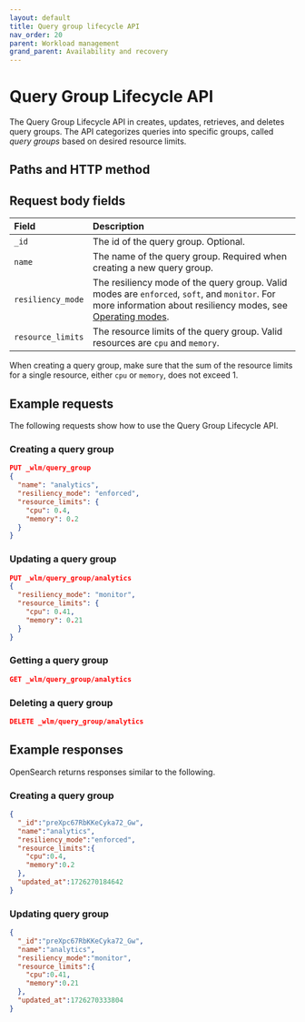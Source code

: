 ```yaml
---
layout: default
title: Query group lifecycle API
nav_order: 20
parent: Workload management
grand_parent: Availability and recovery
---
```

# Query Group Lifecycle API

The Query Group Lifecycle API in creates, updates, retrieves, and deletes query groups. The API categorizes queries into specific groups, called _query groups_ based on desired resource limits.

## Paths and HTTP method

<!-- spec_insert_start
api: wlm.get_query_group
component: paths_and_http_methods
-->
<!-- spec_insert_end -->



## Request body fields

<!-- spec_insert_start
api: wlm.get_query_group
component: query_parameters
-->
<!-- spec_insert_end -->

| Field | Description	 |
| :--- | :--- |
| `_id`  | The id of the query group. Optional.  |
| `name`  | The name of the query group. Required when creating a new query group. |
| `resiliency_mode`  | The resiliency mode of the query group. Valid modes are `enforced`, `soft`, and `monitor`. For more information about resiliency modes, see [Operating modes](https://opensearch.org/docs/latest/tuning-your-cluster/availability-and-recovery/workload-management/wlm-feature-overview/#operating-modes). |
| `resource_limits` | The resource limits of the query group. Valid resources are `cpu` and `memory`.  |

When creating a query group, make sure that the sum of the resource limits for a single resource, either `cpu` or `memory`, does not exceed 1.

## Example requests

The following requests show how to use the Query Group Lifecycle API.

### Creating a query group

```json
PUT _wlm/query_group
{
  "name": "analytics",
  "resiliency_mode": "enforced",
  "resource_limits": {
    "cpu": 0.4,
    "memory": 0.2
  }
}
```

### Updating a query group

```json
PUT _wlm/query_group/analytics
{
  "resiliency_mode": "monitor",
  "resource_limits": {
    "cpu": 0.41,
    "memory": 0.21
  }
}
```

### Getting a query group

```json
GET _wlm/query_group/analytics
```

### Deleting a query group

```json
DELETE _wlm/query_group/analytics
```

## Example responses

OpenSearch returns responses similar to the following.

### Creating a query group

```json
{
  "_id":"preXpc67RbKKeCyka72_Gw",
  "name":"analytics",
  "resiliency_mode":"enforced",
  "resource_limits":{
    "cpu":0.4,
    "memory":0.2
  },
  "updated_at":1726270184642
}
```

### Updating query group

```json
{
  "_id":"preXpc67RbKKeCyka72_Gw",
  "name":"analytics",
  "resiliency_mode":"monitor",
  "resource_limits":{
    "cpu":0.41,
    "memory":0.21
  },
  "updated_at":1726270333804
}
```


